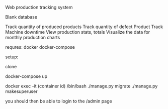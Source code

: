 Web production tracking system 

Blank database

Track quantity of produced products 
Track quantity of defect Product
Track Machine downtime
View production stats, totals
Visualize the data for monthly production charts

requres:
    docker
    docker-compose


setup:

clone

docker-compose up

docker exec -it (container id) /bin/bash
 ./manage.py migrate
 ./manage.py makesuperuser

you should then be able to login to the /admin page